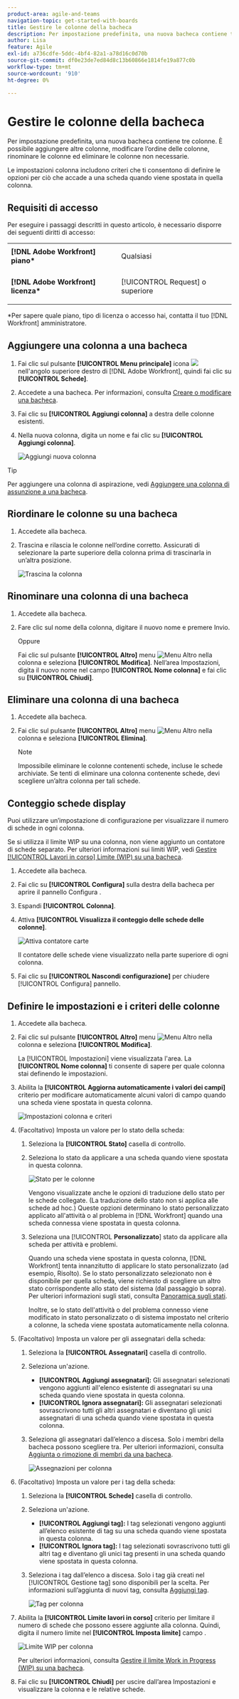 ```yaml
---
product-area: agile-and-teams
navigation-topic: get-started-with-boards
title: Gestire le colonne della bacheca
description: Per impostazione predefinita, una nuova bacheca contiene tre colonne. È possibile aggiungere altre colonne, modificare l’ordine delle colonne, rinominare le colonne ed eliminare le colonne non necessarie.
author: Lisa
feature: Agile
exl-id: a736cdfe-5ddc-4bf4-82a1-a78d16c0d70b
source-git-commit: df0e23de7ed84d8c13b60866e1814fe19a877c0b
workflow-type: tm+mt
source-wordcount: '910'
ht-degree: 0%

---
```


# Gestire le colonne della bacheca

Per impostazione predefinita, una nuova bacheca contiene tre colonne. È possibile aggiungere altre colonne, modificare l’ordine delle colonne, rinominare le colonne ed eliminare le colonne non necessarie.

Le impostazioni colonna includono criteri che ti consentono di definire le opzioni per ciò che accade a una scheda quando viene spostata in quella colonna.

## Requisiti di accesso

Per eseguire i passaggi descritti in questo articolo, è necessario disporre dei seguenti diritti di accesso:

<table style="table-layout:auto"> 
 <col> 
 </col> 
 <col> 
 </col> 
 <tbody> 
  <tr> 
   <td role="rowheader"><strong>[!DNL Adobe Workfront] piano*</strong></td> 
   <td> <p>Qualsiasi</p> </td> 
  </tr> 
  <tr> 
   <td role="rowheader"><strong>[!DNL Adobe Workfront] licenza*</strong></td> 
   <td> <p>[!UICONTROL Request] o superiore</p> </td> 
  </tr> 
 </tbody> 
</table>

&#42;Per sapere quale piano, tipo di licenza o accesso hai, contatta il tuo [!DNL Workfront] amministratore.

## Aggiungere una colonna a una bacheca

1. Fai clic sul pulsante **[!UICONTROL Menu principale]** icona ![](assets/main-menu-icon.png) nell&#39;angolo superiore destro di [!DNL Adobe Workfront], quindi fai clic su **[!UICONTROL Schede]**.
1. Accedete a una bacheca. Per informazioni, consulta [Creare o modificare una bacheca](../../agile/get-started-with-boards/create-edit-board.md).
1. Fai clic su **[!UICONTROL Aggiungi colonna]** a destra delle colonne esistenti.
1. Nella nuova colonna, digita un nome e fai clic su **[!UICONTROL Aggiungi colonna]**.

   ![Aggiungi nuova colonna](assets/boards-add-column.png)

>[!TIP]
>
>Per aggiungere una colonna di aspirazione, vedi [Aggiungere una colonna di assunzione a una bacheca](/help/quicksilver/agile/use-boards-agile-planning-tools/add-intake-column-to-board.md).

## Riordinare le colonne su una bacheca

1. Accedete alla bacheca.
1. Trascina e rilascia le colonne nell’ordine corretto. Assicurati di selezionare la parte superiore della colonna prima di trascinarla in un’altra posizione.

   ![Trascina la colonna](assets/boards-dragdropcolumn.png)

## Rinominare una colonna di una bacheca

1. Accedete alla bacheca.
1. Fare clic sul nome della colonna, digitare il nuovo nome e premere Invio.

   Oppure

   Fai clic sul pulsante **[!UICONTROL Altro]** menu ![Menu Altro](assets/more-icon-spectrum.png) nella colonna e seleziona **[!UICONTROL Modifica]**. Nell’area Impostazioni, digita il nuovo nome nel campo **[!UICONTROL Nome colonna]** e fai clic su **[!UICONTROL Chiudi]**.

## Eliminare una colonna di una bacheca

1. Accedete alla bacheca.
1. Fai clic sul pulsante **[!UICONTROL Altro]** menu ![Menu Altro](assets/more-icon-spectrum.png) nella colonna e seleziona **[!UICONTROL Elimina]**.

   >[!NOTE]
   >
   >Impossibile eliminare le colonne contenenti schede, incluse le schede archiviate. Se tenti di eliminare una colonna contenente schede, devi scegliere un’altra colonna per tali schede.

## Conteggio schede display

Puoi utilizzare un’impostazione di configurazione per visualizzare il numero di schede in ogni colonna.

Se si utilizza il limite WIP su una colonna, non viene aggiunto un contatore di schede separato. Per ulteriori informazioni sui limiti WIP, vedi [Gestire [!UICONTROL Lavori in corso] Limite (WIP) su una bacheca](/help/quicksilver/agile/use-boards-agile-planning-tools/manage-wip-limit-on-board.md).

1. Accedete alla bacheca.
1. Fai clic su **[!UICONTROL Configura]** sulla destra della bacheca per aprire il pannello Configura .
1. Espandi **[!UICONTROL Colonna]**.
1. Attiva **[!UICONTROL Visualizza il conteggio delle schede delle colonne]**.

   ![Attiva contatore carte](assets/display-card-count.png)

   Il contatore delle schede viene visualizzato nella parte superiore di ogni colonna.

1. Fai clic su **[!UICONTROL Nascondi configurazione]** per chiudere [!UICONTROL Configura] pannello.

## Definire le impostazioni e i criteri delle colonne

1. Accedete alla bacheca.
1. Fai clic sul pulsante **[!UICONTROL Altro]** menu ![Menu Altro](assets/more-icon-spectrum.png) nella colonna e seleziona **[!UICONTROL Modifica]**.

   La [!UICONTROL Impostazioni] viene visualizzata l&#39;area. La **[!UICONTROL Nome colonna]** ti consente di sapere per quale colonna stai definendo le impostazioni.

1. Abilita la **[!UICONTROL Aggiorna automaticamente i valori dei campi]** criterio per modificare automaticamente alcuni valori di campo quando una scheda viene spostata in questa colonna.

   ![Impostazioni colonna e criteri](assets/boards-column-policies-enabled.png)

1. (Facoltativo) Imposta un valore per lo stato della scheda:

   1. Seleziona la **[!UICONTROL Stato]** casella di controllo.

   1. Seleziona lo stato da applicare a una scheda quando viene spostata in questa colonna.

      ![Stato per le colonne](assets/boards-column-status.png)

      Vengono visualizzate anche le opzioni di traduzione dello stato per le schede collegate. (La traduzione dello stato non si applica alle schede ad hoc.) Queste opzioni determinano lo stato personalizzato applicato all&#39;attività o al problema in [!DNL Workfront] quando una scheda connessa viene spostata in questa colonna.

   1. Seleziona una [!UICONTROL **Personalizzato**] stato da applicare alla scheda per attività e problemi.

      Quando una scheda viene spostata in questa colonna, [!DNL Workfront] tenta innanzitutto di applicare lo stato personalizzato (ad esempio, Risolto). Se lo stato personalizzato selezionato non è disponibile per quella scheda, viene richiesto di scegliere un altro stato corrispondente allo stato del sistema (dal passaggio b sopra). Per ulteriori informazioni sugli stati, consulta [Panoramica sugli stati](/help/quicksilver/administration-and-setup/customize-workfront/creating-custom-status-and-priority-labels/statuses-overview.md).

      Inoltre, se lo stato dell&#39;attività o del problema connesso viene modificato in stato personalizzato o di sistema impostato nel criterio a colonne, la scheda viene spostata automaticamente nella colonna.

1. (Facoltativo) Imposta un valore per gli assegnatari della scheda:

   1. Seleziona la **[!UICONTROL Assegnatari]** casella di controllo.
   1. Seleziona un&#39;azione.

      * **[!UICONTROL Aggiungi assegnatari]:** Gli assegnatari selezionati vengono aggiunti all&#39;elenco esistente di assegnatari su una scheda quando viene spostata in questa colonna.
      * **[!UICONTROL Ignora assegnatari]:** Gli assegnatari selezionati sovrascrivono tutti gli altri assegnatari e diventano gli unici assegnatari di una scheda quando viene spostata in questa colonna.
   1. Seleziona gli assegnatari dall’elenco a discesa. Solo i membri della bacheca possono scegliere tra. Per ulteriori informazioni, consulta [Aggiunta o rimozione di membri da una bacheca](/help/quicksilver/agile/get-started-with-boards/add-members-to-board.md).

      ![Assegnazioni per colonna](assets/boards-column-assignees.png)


1. (Facoltativo) Imposta un valore per i tag della scheda:

   1. Seleziona la **[!UICONTROL Schede]** casella di controllo.
   1. Seleziona un&#39;azione.

      * **[!UICONTROL Aggiungi tag]:** I tag selezionati vengono aggiunti all’elenco esistente di tag su una scheda quando viene spostata in questa colonna.
      * **[!UICONTROL Ignora tag]:** I tag selezionati sovrascrivono tutti gli altri tag e diventano gli unici tag presenti in una scheda quando viene spostata in questa colonna.
   1. Seleziona i tag dall’elenco a discesa. Solo i tag già creati nel [!UICONTROL Gestione tag] sono disponibili per la scelta. Per informazioni sull’aggiunta di nuovi tag, consulta [Aggiungi tag](/help/quicksilver/agile/get-started-with-boards/add-tags.md).

      ![Tag per colonna](assets/boards-column-tags.png)


1. Abilita la **[!UICONTROL Limite lavori in corso]** criterio per limitare il numero di schede che possono essere aggiunte alla colonna. Quindi, digita il numero limite nel **[!UICONTROL Imposta limite]** campo .

   ![Limite WIP per colonna](assets/boards-wip-limit-in-column.png)

   Per ulteriori informazioni, consulta [Gestire il limite Work in Progress (WIP) su una bacheca](/help/quicksilver/agile/use-boards-agile-planning-tools/manage-wip-limit-on-board.md).

1. Fai clic su **[!UICONTROL Chiudi]** per uscire dall’area Impostazioni e visualizzare la colonna e le relative schede.
